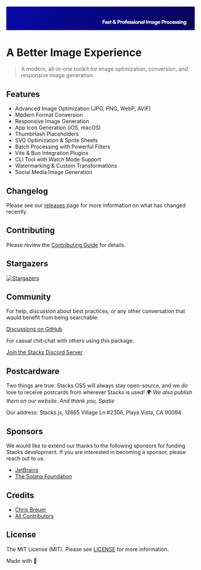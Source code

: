 <p align="center"><img src="https://github.com/stacksjs/imgx/blob/main/.github/art/cover.jpg?raw=true" alt="Social Card of this repo"></p>

# A Better Image Experience

> A modern, all-in-one toolkit for image optimization, conversion, and responsive image generation.

## Features

- Advanced Image Optimization (JPG, PNG, WebP, AVIF)
- Modern Format Conversion
- Responsive Image Generation
- App Icon Generation (iOS, macOS)
- ThumbHash Placeholders
- SVG Optimization & Sprite Sheets
- Batch Processing with Powerful Filters
- Vite & Bun Integration Plugins
- CLI Tool with Watch Mode Support
- Watermarking & Custom Transformations
- Social Media Image Generation

## Changelog

Please see our [releases](https://github.com/stacksjs/stacks/releases) page for more information on what has changed recently.

## Contributing

Please review the [Contributing Guide](https://github.com/stacksjs/contributing) for details.

## Stargazers

[![Stargazers](https://starchart.cc/stacksjs/imgx.svg?variant=adaptive)](https://starchart.cc/stacksjs/imgx)

## Community

For help, discussion about best practices, or any other conversation that would benefit from being searchable:

[Discussions on GitHub](https://github.com/stacksjs/stacks/discussions)

For casual chit-chat with others using this package:

[Join the Stacks Discord Server](https://discord.gg/stacksjs)

## Postcardware

Two things are true: Stacks OSS will always stay open-source, and we do love to receive postcards from wherever Stacks is used! 🌍 _We also publish them on our website. And thank you, Spatie_

Our address: Stacks.js, 12665 Village Ln #2306, Playa Vista, CA 90094

## Sponsors

We would like to extend our thanks to the following sponsors for funding Stacks development. If you are interested in becoming a sponsor, please reach out to us.

- [JetBrains](https://www.jetbrains.com/)
- [The Solana Foundation](https://solana.com/)

## Credits

- [Chris Breuer](https://github.com/chrisbbreuer)
- [All Contributors](https://github.com/stacksjs/imgx/graphs/contributors)

## License

The MIT License (MIT). Please see [LICENSE](https://github.com/stacksjs/stacks/tree/main/LICENSE.md) for more information.

Made with 💙

<!-- Badges -->

<!-- [codecov-src]: https://img.shields.io/codecov/c/gh/stacksjs/imgx/main?style=flat-square
[codecov-href]: https://codecov.io/gh/stacksjs/imgx -->
